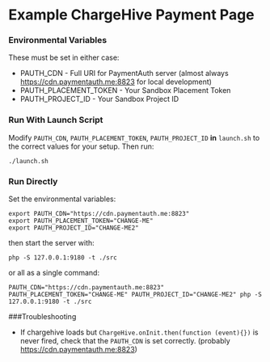 # Example ChargeHive Payment Page

### Environmental Variables

These must be set in either case:

- PAUTH_CDN - Full URI for PaymentAuth server (almost always https://cdn.paymentauth.me:8823 for local development)
- PAUTH_PLACEMENT_TOKEN - Your Sandbox Placement Token
- PAUTH_PROJECT_ID - Your Sandbox Project ID

### Run With Launch Script

Modify `PAUTH_CDN`, `PAUTH_PLACEMENT_TOKEN`, `PAUTH_PROJECT_ID` **in** `launch.sh` 
to the correct values for your setup. Then run:

    ./launch.sh

### Run Directly

Set the environmental variables:

    export PAUTH_CDN="https://cdn.paymentauth.me:8823"
    export PAUTH_PLACEMENT_TOKEN="CHANGE-ME"
    export PAUTH_PROJECT_ID="CHANGE-ME2"

then start the server with:

    php -S 127.0.0.1:9180 -t ./src

or all as a single command:

    PAUTH_CDN="https://cdn.paymentauth.me:8823" PAUTH_PLACEMENT_TOKEN="CHANGE-ME" PAUTH_PROJECT_ID="CHANGE-ME2" php -S 127.0.0.1:9180 -t ./src

###Troubleshooting

- If chargehive loads but `ChargeHive.onInit.then(function (event){})` is never fired, check that the `PAUTH_CDN` is set correctly. (probably https://cdn.paymentauth.me:8823)
